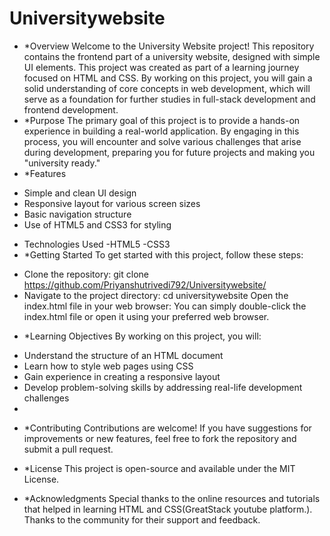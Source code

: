 # Universitywebsite
* *Overview
Welcome to the University Website project! This repository contains the frontend part of a university website, designed with simple UI elements. This project was created as part of a learning journey focused on HTML and CSS. By working on this project, you will gain a solid understanding of core concepts in web development, which will serve as a foundation for further studies in full-stack development and frontend development.
* *Purpose
The primary goal of this project is to provide a hands-on experience in building a real-world application. By engaging in this process, you will encounter and solve various challenges that arise during development, preparing you for future projects and making you "university ready."
* *Features
- Simple and clean UI design
- Responsive layout for various screen sizes
- Basic navigation structure
- Use of HTML5 and CSS3 for styling
* Technologies Used
-HTML5
-CSS3
* *Getting Started
To get started with this project, follow these steps:
- Clone the repository:
git clone https://github.com/Priyanshutrivedi792/Universitywebsite/
- Navigate to the project directory:
 cd universitywebsite
Open the index.html file in your web browser: You can simply double-click the index.html file or open it using your preferred web browser.

* *Learning Objectives
By working on this project, you will:

- Understand the structure of an HTML document
- Learn how to style web pages using CSS
- Gain experience in creating a responsive layout
- Develop problem-solving skills by addressing real-life development challenges
- 
* *Contributing
Contributions are welcome! If you have suggestions for improvements or new features, feel free to fork the repository and submit a pull request.

* *License
This project is open-source and available under the MIT License.

* *Acknowledgments
Special thanks to the online resources and tutorials that helped in learning HTML and CSS(GreatStack youtube platform.).
Thanks to the community for their support and feedback.


